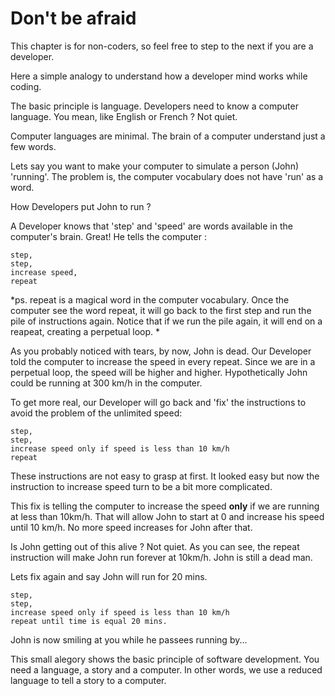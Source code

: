 # Don't be afraid

This chapter is for non-coders, so feel free to step to the next if you are a developer. 

Here a simple analogy to understand how a developer mind works while coding. 

The basic principle is language. Developers need to know a computer language. You mean, like English or French ? Not quiet. 

Computer languages are minimal. The brain of a computer understand just a few words. 

Lets say you want to make your computer to simulate a person (John) 'running'. The problem is, the computer vocabulary does not have 'run' as a word. 

How Developers put John to run ? 

A Developer knows that 'step' and 'speed' are words available in the computer's brain. Great! He tells the computer : 

```
step,
step,
increase speed,
repeat 
```
*ps. repeat is a magical word in the computer vocabulary. Once the computer see the word repeat, it will go back to the first step and run the pile of instructions again. Notice that if we run the pile again, it will end on a reapeat, creating a perpetual loop. *


As you probably noticed with tears, by now, John is dead. Our Developer told the computer to increase the speed in every repeat. Since we are in a perpetual loop, the speed will be higher and higher. Hypothetically John could be running at 300 km/h in the computer. 

To get more real, our Developer will go back and 'fix' the instructions to avoid the problem of the unlimited speed:

```
step,
step,
increase speed only if speed is less than 10 km/h 
repeat 
```

These instructions are not easy to grasp at first. It looked easy but now the instruction to increase speed turn to be a bit more complicated. 

This fix is telling the computer to increase the speed **only** if we are running at less than 10km/h. That will allow John to start at 0 and increase his speed until 10 km/h.  No more speed increases for John after that. 

Is John getting out of this alive ? Not quiet.  As you can see, the repeat instruction will make John run forever at 10km/h. John is still a dead man.

Lets fix again and say John will run for 20 mins.

```
step,
step,
increase speed only if speed is less than 10 km/h 
repeat until time is equal 20 mins. 
```

John is now smiling at you while he passees running by...

This small alegory shows the basic principle of software development. You need a language, a story and a computer. In other words, we use a reduced language to tell a story to a computer. 
